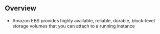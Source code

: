## Overview
- Amazon EBS provides highly available, reliable, durable, block-level storage volumes that you can attach to a running instance
